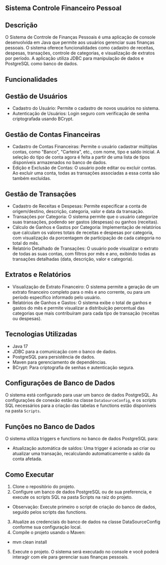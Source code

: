 ## Sistema Controle Financeiro Pessoal

## Descrição

O Sistema de Controle de Finanças Pessoais é uma aplicação de console desenvolvida em Java que permite aos usuários gerenciar suas finanças pessoais. O sistema oferece funcionalidades como cadastro de receitas, despesas, transações, controle de categorias, e visualização de extratos por período. A aplicação utiliza JDBC para manipulação de dados e PostgreSQL como banco de dados.

## Funcionalidades

## Gestão de Usuários
- Cadastro do Usuário: Permite o cadastro de novos usuários no sistema.
- Autenticação de Usuários: Login seguro com verificação de senha criptografada usando BCrypt.

## Gestão de Contas Financeiras
- Cadastro de Contas Financeiras: Permite o usuário cadastrar múltiplas contas, como "Banco", "Carteira", etc., com nome, tipo e saldo inicial. A seleção do tipo de conta agora é feita a partir de uma lista de tipos disponíveis armazenados no banco de dados.
- Edição e Exclusão de Contas: O usuário pode editar ou excluir contas. Ao excluir uma conta, todas as transações associadas a essa conta são também excluídas.

## Gestão de Transações
- Cadastro de Receitas e Despesas: Permite especificar a conta de origem/destino, descrição, categoria, valor e data da transação.
- Transações por Categoria: O sistema permite que o usuário categorize suas transações, podendo ser gastos (despesas) ou ganhos (receitas).
- Cálculo de Ganhos e Gastos por Categoria: Implementação de relatórios que calculam os valores totais de receitas e despesas por categoria, com visualização da porcentagem de participação de cada categoria no total do mês.
- Relatório Detalhado de Transações: O usuário pode visualizar o extrato de todas as suas contas, com filtros por mês e ano, exibindo todas as transações detalhadas (data, descrição, valor e categoria).

## Extratos e Relatórios
- Visualização de Extrato Financeiro: O sistema permite a geração de um extrato financeiro completo para o mês e ano corrente, ou para um período específico informado pelo usuário.
- Relatórios de Ganhos e Gastos: O sistema exibe o total de ganhos e gastos do mês e permite visualizar a distribuição percentual das categorias que mais contribuíram para cada tipo de transação (receitas ou despesas).

## Tecnologias Utilizadas

- Java 17
- JDBC para a comunicação com o banco de dados.
- PostgreSQL para persistência de dados.
- Maven para gerenciamento de dependências.
- BCrypt: Para criptografia de senhas e autenticação segura.

## Configurações de Banco de Dados
O sistema está configurado para usar um banco de dados PostgreSQL. As configurações de conexão estão na classe `DataSourceConfig`, e os scripts SQL necessários para a criação das tabelas e functions estão disponíveis na pasta `Scripts`.

## Funções no Banco de Dados
O sistema utiliza triggers e functions no banco de dados PostgreSQL para:

- Atualização automática de saldos: Uma trigger é acionada ao criar ou atualizar uma transação, recalculando automaticamente o saldo da conta afetada.

## Como Executar

1. Clone o repositório do projeto.
2. Configure um banco de dados PostgreSQL ou de sua preferencia, e execute os scripts SQL na pasta Scripts na raiz do projeto.
  - Observação: Execute primeiro o script de criação do banco de dados, seguido pelos scripts das functions.
3. Atualize as credenciais do banco de dados na classe DataSourceConfig conforme sua configuração local.
4. Compile o projeto usando o Maven:
  - mvn clean install
5. Execute o projeto. O sistema será executado no console e você poderá interagir com ele para gerenciar suas finanças pessoais.
